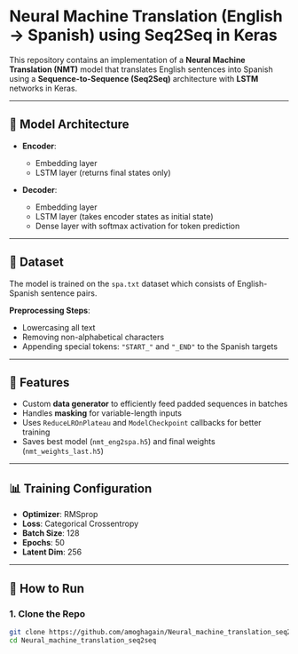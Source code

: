 # Neural Machine Translation (English → Spanish) using Seq2Seq in Keras

This repository contains an implementation of a **Neural Machine Translation (NMT)** model that translates English sentences into Spanish using a **Sequence-to-Sequence (Seq2Seq)** architecture with **LSTM** networks in Keras.

---

## 🧠 Model Architecture

- **Encoder**: 
  - Embedding layer
  - LSTM layer (returns final states only)
  
- **Decoder**:
  - Embedding layer
  - LSTM layer (takes encoder states as initial state)
  - Dense layer with softmax activation for token prediction

---

## 📁 Dataset

The model is trained on the `spa.txt` dataset which consists of English-Spanish sentence pairs.

**Preprocessing Steps**:
- Lowercasing all text
- Removing non-alphabetical characters
- Appending special tokens: `"START_"` and `"_END"` to the Spanish targets

---

## 🧪 Features

- Custom **data generator** to efficiently feed padded sequences in batches
- Handles **masking** for variable-length inputs
- Uses `ReduceLROnPlateau` and `ModelCheckpoint` callbacks for better training
- Saves best model (`nmt_eng2spa.h5`) and final weights (`nmt_weights_last.h5`)

---

## 📊 Training Configuration

- **Optimizer**: RMSprop
- **Loss**: Categorical Crossentropy
- **Batch Size**: 128
- **Epochs**: 50
- **Latent Dim**: 256

---

## 🚀 How to Run

### 1. Clone the Repo

```bash
git clone https://github.com/amoghagain/Neural_machine_translation_seq2seq.git
cd Neural_machine_translation_seq2seq
